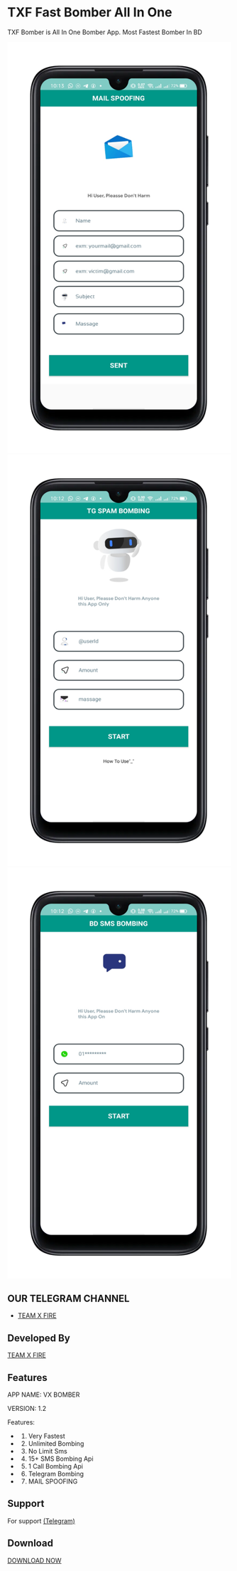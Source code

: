 # TXF Fast Bomber All In One
  TXF Bomber is All In One Bomber  App. Most Fastest Bomber In BD
      
 ![Logo](1675494802259.png) 
 ![Logo](1675494776134.png)
 ![Logo](1675494766334.png) 

  
  
  
  
 ## OUR TELEGRAM CHANNEL
  
 - [TEAM X FIRE](https://t.me/TXF2022) 
  
  
 ## Developed By
  
  
 <a href="https://www.facebook.com/team.x.fire.official">TEAM X FIRE</a> 
  
  
 ## Features 
  
  APP NAME: VX BOMBER


   VERSION: 1.2
  
 Features:  
 - 1) Very Fastest 
 - 2) Unlimited Bombing
 - 3) No Limit Sms
 - 4) 15+ SMS Bombing Api
 - 5) 1 Call Bombing Api
 - 6) Telegram Bombing
 - 7) MAIL SPOOFING 
  
  
  
 ## Support 
  
 For support <a href="https://t.me/teamxfire">(Telegram)</a>
  
  
 ## Download  
 <a href="https://github.com/teamxfire/TXF-AIO-Bomber/raw/main/VX%20SMS%20BOMBER_1.2.apk">DOWNLOAD NOW</a> 
 
